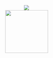 <div align="center">
  <img src='https://readme-typing-svg.herokuapp.com/?lines=System.out.println("Hello+World!");欢迎你的到来!&center=true'
</div>
<div align="center">
  <img height="137px" src="https://github-readme-stats.vercel.app/api?username=Shine-Light&hide_title=true&hide_border=true&show_icons=trueline_height=21&text_color=000&icon_color=000&bg_color=0,ea6161,ffc64d,fffc4d,52fa5a&theme=graywhite" />
<!--   <img height="137px" src="https://github-readme-stats.vercel.app/api/top-langs/?username=Shine-Light&hide_title=true&hide_border=true&layout=compact&langs_count=6&text_color=000&icon_color=fff&bg_color=0,52fa5a,4dfcff,c64dff&theme=graywhite" /> -->
</div>
